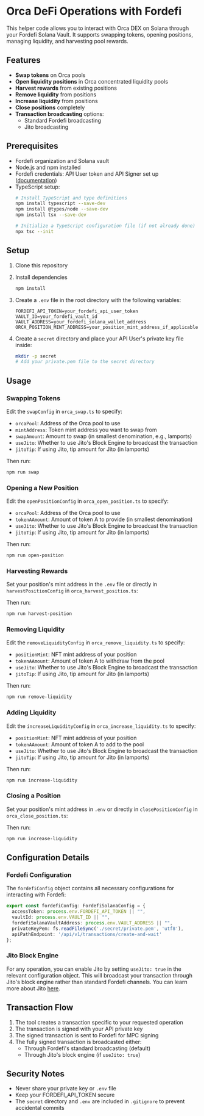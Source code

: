 # Orca DeFi Operations with Fordefi

This helper code allows you to interact with Orca DEX on Solana through your Fordefi Solana Vault. It supports swapping tokens, opening positions, managing liquidity, and harvesting pool rewards.

## Features

- **Swap tokens** on Orca pools
- **Open liquidity positions** in Orca concentrated liquidity pools
- **Harvest rewards** from existing positions
- **Remove liquidity** from positions
- **Increase liquidity** from positions
- **Close positions** completely
- **Transaction broadcasting** options:
  - Standard Fordefi broadcasting
  - Jito broadcasting

## Prerequisites

- Fordefi organization and Solana vault
- Node.js and npm installed
- Fordefi credentials: API User token and API Signer set up ([documentation](https://docs.fordefi.com/developers/program-overview))
- TypeScript setup:
  ```bash
  # Install TypeScript and type definitions
  npm install typescript --save-dev
  npm install @types/node --save-dev
  npm install tsx --save-dev
  
  # Initialize a TypeScript configuration file (if not already done)
  npx tsc --init
  ```

## Setup

1. Clone this repository
2. Install dependencies
   ```bash
   npm install
   ```

3. Create a `.env` file in the root directory with the following variables:
   ```
   FORDEFI_API_TOKEN=your_fordefi_api_user_token
   VAULT_ID=your_fordefi_vault_id
   VAULT_ADDRESS=your_fordefi_solana_wallet_address
   ORCA_POSITION_MINT_ADDRESS=your_position_mint_address_if_applicable
   ```

4. Create a `secret` directory and place your API User's private key file inside:
   ```bash
   mkdir -p secret
   # Add your private.pem file to the secret directory
   ```

## Usage

### Swapping Tokens

Edit the `swapConfig` in `orca_swap.ts` to specify:
- `orcaPool`: Address of the Orca pool to use
- `mintAddress`: Token mint address you want to swap from
- `swapAmount`: Amount to swap (in smallest denomination, e.g., lamports)
- `useJito`: Whether to use Jito's Block Engine to broadcast the transaction
- `jitoTip`: If using Jito, tip amount for Jito (in lamports)

Then run:
```bash
npm run swap
```

### Opening a New Position

Edit the `openPositionConfig` in `orca_open_position.ts` to specify:
- `orcaPool`: Address of the Orca pool to use
- `tokenAAmount`: Amount of token A to provide (in smallest denomination)
- `useJito`: Whether to use Jito's Block Engine to broadcast the transaction
- `jitoTip`: If using Jito, tip amount for Jito (in lamports)

Then run:
```bash
npm run open-position
```

### Harvesting Rewards

Set your position's mint address in the `.env` file or directly in `harvestPositionConfig` in `orca_harvest_position.ts`:

Then run:
```bash
npm run harvest-position
```

### Removing Liquidity

Edit the `removeLiquidityConfig` in `orca_remove_liquidity.ts` to specify:
- `positionMint`: NFT mint address of your position
- `tokenAAmount`: Amount of token A to withdraw from the pool
- `useJito`: Whether to use Jito's Block Engine to broadcast the transaction
- `jitoTip`: If using Jito, tip amount for Jito (in lamports)

Then run:
```bash
npm run remove-liquidity
```

### Adding Liquidity

Edit the `increaseLiquidityConfig` in `orca_increase_liquidity.ts` to specify:
- `positionMint`: NFT mint address of your position
- `tokenAAmount`: Amount of token A to add to the pool
- `useJito`: Whether to use Jito's Block Engine to broadcast the transaction
- `jitoTip`: If using Jito, tip amount for Jito (in lamports)

Then run:
```bash
npm run increase-liquidity
```

### Closing a Position

Set your position's mint address in `.env` or directly in `closePositionConfig` in `orca_close_position.ts`:

Then run:
```bash
npm run increase-liquidity
```

## Configuration Details

### Fordefi Configuration

The `fordefiConfig` object contains all necessary configurations for interacting with Fordefi:

```typescript
export const fordefiConfig: FordefiSolanaConfig = {
  accessToken: process.env.FORDEFI_API_TOKEN || "",
  vaultId: process.env.VAULT_ID || "",
  fordefiSolanaVaultAddress: process.env.VAULT_ADDRESS || "",
  privateKeyPem: fs.readFileSync('./secret/private.pem', 'utf8'),
  apiPathEndpoint: '/api/v1/transactions/create-and-wait'
};
```

### Jito Block Engine

For any operation, you can enable Jito by setting `useJito: true` in the relevant configuration object. This will broadcast your transaction through Jito's block engine rather than standard Fordefi channels. You can learn more about Jito [here](https://docs.jito.wtf/lowlatencytxnsend/).

## Transaction Flow

1. The tool creates a transaction specific to your requested operation
2. The transaction is signed with your API private key
3. The signed transaction is sent to Fordefi for MPC signing
4. The fully signed transaction is broadcasted either:
   - Through Fordefi's standard broadcasting (default)
   - Through Jito's block engine (if `useJito: true`)

## Security Notes

- Never share your private key or `.env` file
- Keep your FORDEFI_API_TOKEN secure
- The `secret` directory and `.env` are included in `.gitignore` to prevent accidental commits